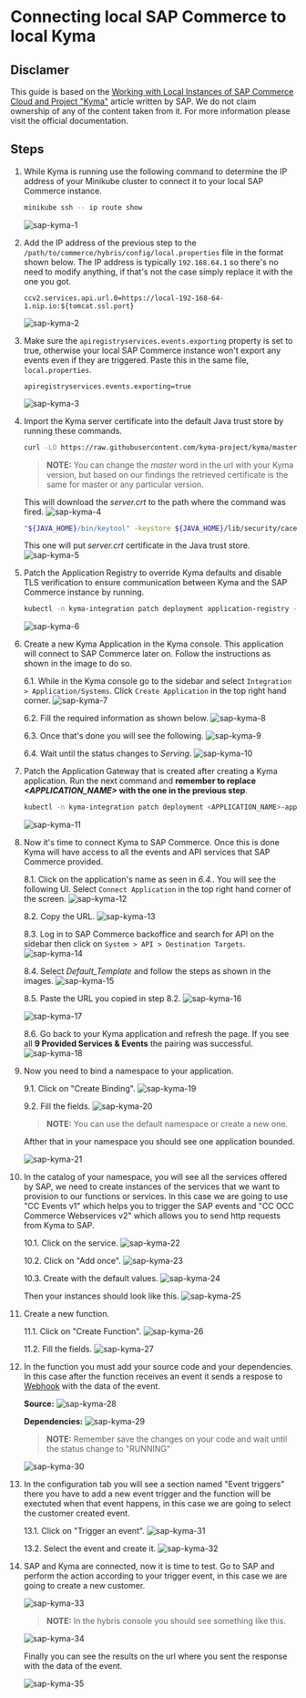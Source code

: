 # Connecting local SAP Commerce to local Kyma

## Disclamer

This guide is based on the [Working with Local Instances of SAP Commerce Cloud and Project "Kyma"](https://www.sap.com/cxworks/article/468901527/working_with_local_instances_of_sap_commerce_cloud_and_project_kyma) article written by SAP. We do not claim ownership of any of the content taken from it. For more information please visit the official documentation.

## Steps

1. While Kyma is running use the following command to determine the IP address of your Minikube cluster to connect it to your local SAP Commerce instance.

   ```bash
   minikube ssh -- ip route show
   ```

   ![sap-kyma-1](images/sap-kyma/img01.png)

2. Add the IP address of the previous step to the `/path/to/commerce/hybris/config/local.properties` file in the format shown below. The IP address is typically `192.168.64.1` so there's no need to modify anything, if that's not the case simply replace it with the one you got.

   ```
   ccv2.services.api.url.0=https://local-192-168-64-1.nip.io:${tomcat.ssl.port}
   ```

   ![sap-kyma-2](images/sap-kyma/img02.png)

3. Make sure the `apiregistryservices.events.exporting` property is set to true, otherwise your local SAP Commerce instance won't export any events even if they are triggered. Paste this in the same file, `local.properties`.

   ```
   apiregistryservices.events.exporting=true
   ```

   ![sap-kyma-3](images/sap-kyma/img03.png)

4. Import the Kyma server certificate into the default Java trust store by running these commands.

   ```bash
   curl -LO https://raw.githubusercontent.com/kyma-project/kyma/master/installation/certs/workspace/raw/server.crt
   ```

   > **NOTE:** You can change the _master_ word in the url with your Kyma version, but based on our findings the retrieved certificate is the same for master or any particular version.

   This will download the _server.crt_ to the path where the command was fired.
   ![sap-kyma-4](images/sap-kyma/img04.png)

   ```bash
   "${JAVA_HOME}/bin/keytool" -keystore ${JAVA_HOME}/lib/security/cacerts -storepass changeit -import -file server.crt -alias kyma-local
   ```

   This one will put _server.crt_ certificate in the Java trust store.
   ![sap-kyma-5](images/sap-kyma/img05.png)

5. Patch the Application Registry to override Kyma defaults and disable TLS verification to ensure communication between Kyma and the SAP Commerce instance by running.

   ```bash
   kubectl -n kyma-integration patch deployment application-registry --type json -p='[{"op": "add", "path": "/spec/template/spec/containers/0/args/-", "value":"--insecureSpecDownload=true"}]
   ```

   ![sap-kyma-6](images/sap-kyma/img06.png)

6. Create a new Kyma Application in the Kyma console. This application will connect to SAP Commerce later on. Follow the instructions as shown in the image to do so.

   6.1. While in the Kyma console go to the sidebar and select `Integration > Application/Systems`. Click `Create Application` in the top right hand corner.
   ![sap-kyma-7](images/sap-kyma/img07.png)

   6.2. Fill the required information as shown below.
   ![sap-kyma-8](images/sap-kyma/img08.png)

   6.3. Once that's done you will see the following.
   ![sap-kyma-9](images/sap-kyma/img09.png)

   6.4. Wait until the status changes to _Serving_.
   ![sap-kyma-10](images/sap-kyma/img10.png)

7. Patch the Application Gateway that is created after creating a Kyma application. Run the next command and **remember to replace _<APPLICATION_NAME>_ with the one in the previous step**.

   ```bash
   kubectl -n kyma-integration patch deployment <APPLICATION_NAME>-application-gateway --type json -p='[{"op": "add", "path": "/spec/template/spec/containers/0/args/-", "value":"--skipVerify=true"}]'
   ```

   ![sap-kyma-11](images/sap-kyma/img11.png)

8. Now it's time to connect Kyma to SAP Commerce. Once this is done Kyma will have access to all the events and API services that SAP Commerce provided.

   8.1. Click on the application's name as seen in _6.4._. You will see the following UI. Select `Connect Application` in the top right hand corner of the screen.
   ![sap-kyma-12](images/sap-kyma/img12.png)

   8.2. Copy the URL.
   ![sap-kyma-13](images/sap-kyma/img13.png)

   8.3. Log in to SAP Commerce backoffice and search for API on the sidebar then click on `System > API > Destination Targets`.
   ![sap-kyma-14](images/sap-kyma/img14.png)

   8.4. Select _Default_Template_ and follow the steps as shown in the images.
   ![sap-kyma-15](images/sap-kyma/img15.png)

   8.5. Paste the URL you copied in step 8.2.
   ![sap-kyma-16](images/sap-kyma/img16.png)

   ![sap-kyma-17](images/sap-kyma/img17.png)

   8.6. Go back to your Kyma application and refresh the page. If you see all **9 Provided Services & Events** the pairing was successful.
   ![sap-kyma-18](images/sap-kyma/img18.png)
   
   
   
9. Now you need to bind a namespace to your application.

    9.1. Click on "Create Binding".
    ![sap-kyma-19](images/sap-kyma/img19.png)
    
    9.2. Fill the fields.
    ![sap-kyma-20](images/sap-kyma/img20.png)

      > **NOTE:** You can use the default namespace   or create a new one.

    Afther that in your namespace you should see one application bounded.

    ![sap-kyma-21](images/sap-kyma/img21.png)
    
10. In the catalog of your namespace, you will see all the services offered by SAP, we need to create instances of the services that we want to provision to our functions or services. In this case we are going to use "CC Events v1" which helps you to trigger the SAP events and "CC OCC Commerce Webservices v2" which allows you to send http requests from Kyma to SAP.
 
    10.1. Click on the service.
    ![sap-kyma-22](images/sap-kyma/img22.png)
    
    10.2. Click on "Add once". 
    ![sap-kyma-23](images/sap-kyma/img23.png)
    
    10.3. Create with the default values.
    ![sap-kyma-24](images/sap-kyma/img24.png)
    
    Then your instances should look like this.
    ![sap-kyma-25](images/sap-kyma/img25.png)
    
11. Create a new function.
    
    11.1. Click on "Create Function".
    ![sap-kyma-26](images/sap-kyma/img26.png)
    
    11.2. Fill the fields.
    ![sap-kyma-27](images/sap-kyma/img27.png)
    
12. In the function you must add your source code and your dependencies. In this case after the function receives an event it sends a respose to [Webhook](webhook.site)  with the data of the event.

    **Source:**
    ![sap-kyma-28](images/sap-kyma/img28.png)
    
    **Dependencies:**
    ![sap-kyma-29](images/sap-kyma/img29.png)

       > **NOTE:** Remember save the changes on your code and wait until the status change to "RUNNING"

    ![sap-kyma-30](images/sap-kyma/img30.png)
    
13. In the configuration tab you will see a section named "Event triggers" there you have to add a new event trigger and the function will be exectuted  when that event happens, in this case we are going to select the customer created event. 

    13.1. Click on "Trigger an event".
    ![sap-kyma-31](images/sap-kyma/img31.png)
    
    13.2. Select the event and create it.
    ![sap-kyma-32](images/sap-kyma/img32.png)

14. SAP and Kyma are connected, now it is time to test. Go to SAP and perform the action according to your trigger event, in this case we are going to create a new customer.

    ![sap-kyma-33](images/sap-kyma/img33.png)
    
    >**NOTE:** In the hybris console you should see something like this. 

    ![sap-kyma-34](images/sap-kyma/img34.png)
    
    Finally you can see the results on the url where you sent the response with the data of the event.
    
    ![sap-kyma-35](images/sap-kyma/img35.png)

